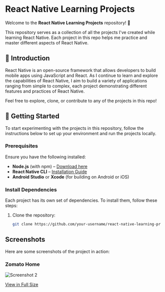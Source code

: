 # React Native Learning Projects

Welcome to the **React Native Learning Projects** repository! 🎉

This repository serves as a collection of all the projects I've created while learning React Native. Each project in this repo helps me practice and master different aspects of React Native.

## 📝 Introduction

React Native is an open-source framework that allows developers to build mobile apps using JavaScript and React. As I continue to learn and explore the capabilities of React Native, I aim to build a variety of applications ranging from simple to complex, each project demonstrating different features and practices of React Native.

Feel free to explore, clone, or contribute to any of the projects in this repo!

## 🚀 Getting Started

To start experimenting with the projects in this repository, follow the instructions below to set up your environment and run the projects locally.

### Prerequisites

Ensure you have the following installed:

- **Node.js** (with npm) – [Download here](https://nodejs.org/)
- **React Native CLI** – [Installation Guide](https://reactnative.dev/docs/environment-setup)
- **Android Studio** or **Xcode** (for building on Android or iOS)

### Install Dependencies

Each project has its own set of dependencies. To install them, follow these steps:

1. Clone the repository:

   ```bash
   git clone https://github.com/your-username/react-native-learning-projects.git
   ```

## Screenshots

Here are some screenshots of the project in action:

### Zomato Home

![Screenshot 2](https://iili.io/3BozGuj.gif)

[View in Full Size](https://iili.io/3BozGuj.gif)
